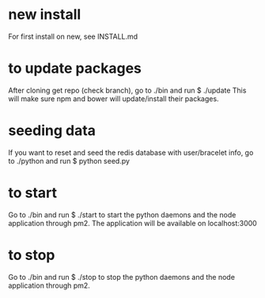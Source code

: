 # new install
For first install on new, see INSTALL.md

# to update packages
After cloning get repo (check branch), go to ./bin and run $ ./update
This will make sure npm and bower will update/install their packages.

# seeding data
If you want to reset and seed the redis database with user/bracelet info, go to ./python and run $ python seed.py

# to start
Go to ./bin and run $ ./start to start the python daemons and the node application through pm2.
The application will be available on localhost:3000

# to stop
Go to ./bin and run $ ./stop to stop the python daemons and the node application through pm2.

